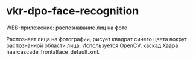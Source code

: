 # vkr-dpo-face-recognition
WEB-приложение: распознавание лиц на фото

Распознает лица на фотографии, рисует квадрат синего цвета вокруг распознанной области лица. Используется OpenCV, каскад Хаара haarcascade_frontalface_default.xml.
